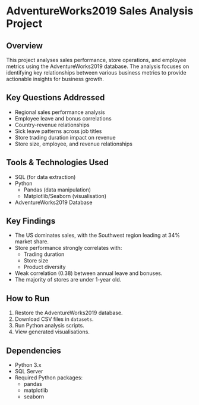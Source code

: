 # AdventureWorks2019 Sales Analysis Project

## Overview
This project analyses sales performance, store operations, and employee metrics using the AdventureWorks2019 database. The analysis focuses on identifying key relationships between various business metrics to provide actionable insights for business growth.

## Key Questions Addressed
- Regional sales performance analysis
- Employee leave and bonus correlations
- Country-revenue relationships
- Sick leave patterns across job titles
- Store trading duration impact on revenue
- Store size, employee, and revenue relationships

## Tools & Technologies Used
- SQL (for data extraction)
- Python
  - Pandas (data manipulation)
  - Matplotlib/Seaborn (visualisation)
- AdventureWorks2019 Database

## Key Findings
- The US dominates sales, with the Southwest region leading at 34% market share.
- Store performance strongly correlates with:
  - Trading duration
  - Store size
  - Product diversity
- Weak correlation (0.38) between annual leave and bonuses.
- The majority of stores are under 1-year old.

## How to Run
1. Restore the AdventureWorks2019 database.
2. Download CSV files in `datasets`.
3. Run Python analysis scripts.
4. View generated visualisations.

## Dependencies
- Python 3.x
- SQL Server
- Required Python packages:
  - pandas
  - matplotlib
  - seaborn

